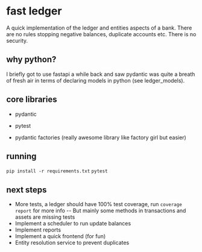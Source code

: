 # fast ledger
A quick implementation of the ledger and entities aspects of a bank. There are no rules stopping negative balances, duplicate accounts etc. There is no security.

## why python?
I briefly got to use fastapi a while back and saw pydantic was quite a breath of fresh air in terms of declaring models in python (see ledger_models). 

## core libraries
- pydantic

- pytest
- pydantic factories (really awesome library like factory girl but easier)

## running
```pip install -r requirements.txt```
```pytest```

## next steps
- More tests, a ledger should have 100% test coverage, run ```coverage report``` for more info
-- But mainly some methods in transactions and assets are missing tests
- Implement a scheduler to run update balances
- Implement reports
- Implement a quick frontend (for fun)
- Entity resolution service to prevent duplicates

